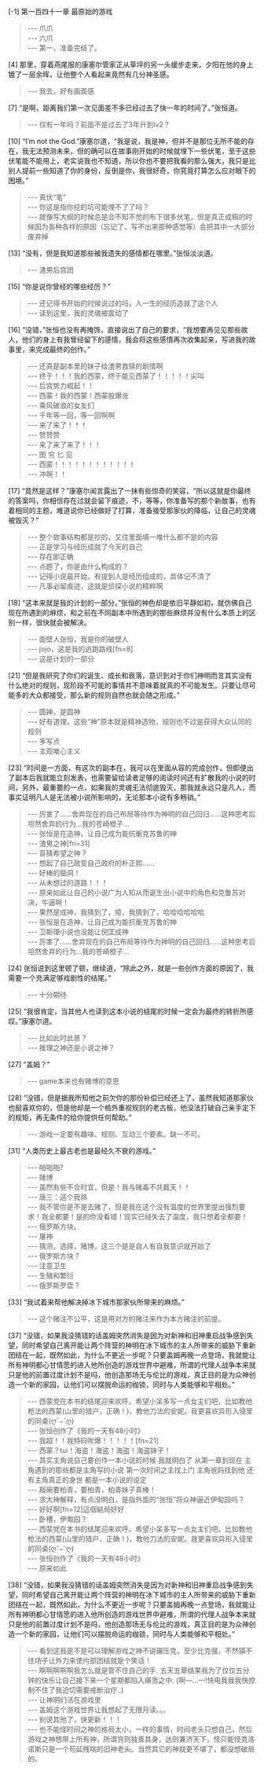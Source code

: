 
[-1] 第一百四十一章 最原始的游戏
>--- 爪爪<br>
>--- 六爪<br>
>--- 第一，准备完结了。<br>

[4] 那里，穿着燕尾服的康塞尔管家正从草坪的另一头缓步走来，夕阳在他的身上镀了一层余晖，让他整个人看起来竟然有几分神圣感。
>--- 我去，好有画面感<br>

[7] “是啊，距离我们第一次见面差不多已经过去了快一年的时间了。”张恒道。
>--- 仅有一年吗？前面不是过去了3年升到lv2？<br>

[10] “I’m not the God.”康塞尔道，“我是说，我是神，但并不是那位无所不能的存在，我无法预测未来，但的确可以在故事刚开始的时候就埋下一些伏笔，至于这些伏笔能不能用上，老实说我也不知道，所以你也不要把我看的那么强大，我只是比别人提前一些知道了你的身份，反倒是你，我很好奇，你究竟打算怎么应对眼下的困境。”
>--- 真伏“笔”<br>
>--- 你这是指你挖的坑可能埋不了了吗？<br>
>--- 就像写大纲的时候总是会不知不觉的布下很多伏笔，但是真正成稿的时候因为各种各样的原因（忘记了，写不出来那种感觉等）会把其中一大部分废弃掉<br>

[13] “没有，但是我知道那些被我遗失的感情都在哪里。”张恒淡淡道。
>--- 渣男后宫团<br>

[15] “你是说你曾经的哪些经历？”
>--- 还记得书开始的时候说过的吗，人一生的经历造就了这个人<br>
>--- 读到这里，我的灵魂被震动了<br>

[16] “没错，”张恒也没有再掩饰，直接说出了自己的要求，“我想要再见见那些故人，他们的身上有我曾经留下的感情，我会将这些感情再次收集起来，写进我的故事里，来完成最终的创作。”
>--- 还真是副本里的妹子给渣男救赎的剧情啊<br>
>--- 终于！！！我的西蒙，终于能见西蒙了！！！！！尖叫<br>
>--- 后宫势力崛起！！<br>
>--- 西蒙！我的西蒙！西蒙股爆涨<br>
>--- 乘风破浪的女友们<br>
>--- 千年等一回，等一回啊啊<br>
>--- 来了来了！！！<br>
>--- 赞赞赞<br>
>--- 来了来了来了！！！<br>
>--- 图 穷 匕 见<br>
>--- 西蒙！！！！！！！！！！！！<br>
>--- 冲啊！！<br>

[17] “竟然是这样？”康塞尔闻言露出了一抹有些惊奇的笑容，“所以这就是你最终的答案吗，你相信存在过就会留下痕迹，不，等等，你准备写的那个新故事，也有着相同的主题，难道说你已经做好了打算，准备接受那家伙的降临，让自己的灵魂被毁灭？”
>--- 整个故事结构都是抄的，又往里面填一堆什么都不是的内容<br>
>--- 正是学习与经历成就了今天的自己<br>
>--- 存在即正确<br>
>--- 点题了，你是由什么构成的？<br>
>--- 记得小说最开始，有提到人是经历组成的，具体记不清了<br>
>--- 凡事必留痕迹，这就是侦探小说的精粹啊<br>

[18] “这本来就是我的计划的一部分。”张恒的神色却是依旧平静如初，就仿佛自己现在所遇到的麻烦，和之前在不同副本中所遇到的那些麻烦并没有什么本质上的区别一样，很快就会被解决。
>--- 面壁人张恒，我是你的破壁人<br>
>--- jojo，这是我的逃跑路线[fn=8]<br>
>--- 这是计划的一部分<br>

[21] “但是我研究了你们的诞生、成长和衰落，意识到对于你们神明而言其实没有什么绝对的规则，现阶段不可能的事情并不意味着就真的不可能发生。只要让尽可能多的大众都接受，那么新的规则自然也就会随之形成。”
>--- 圆神，是圆神<br>
>--- 好有道理，这些“神”原本就是精神造物，规则也不过是获得大众认同的规则<br>
>--- 多写点<br>
>--- 主观唯心主义<br>

[23] “时间是一方面，有这次的副本在，我可以在里面从容的完成创作，但即便出了副本后我就能立刻发表，也需要留给读者足够的阅读时间还有扩散我的小说的时间，另外，最重要的一点，如果我的灵魂无法彻底毁灭，那我就永远只是凡人，而事实证明凡人是无法被小说所影响的，无论那本小说有多畅销。”
>--- 厉害了……舍弃现在的自己布局等待作为神明的自己回归……这种思考后坦然舍弃的行为…我的苍崎橙子…<br>
>--- 张恒是在造神，让自己成为能抗衡克苏鲁的神<br>
>--- 渣男之神[fn=31]<br>
>--- 盲猜希望之神？<br>
>--- 想起了自己政变自己政府的朴正熙……<br>
>--- 好棒的脑洞！<br>
>--- 从未想过的道路！！！<br>
>--- 原来如此让自己的小说广为人知从而诞生出小说中的角色和克鲁苏对决，牛逼啊！<br>
>--- 果然是成神，我猜到了，噫，我猜到了，哈哈哈哈哈哈<br>
>--- 张恒是在造神，让自己成为能抗衡克苏鲁的神<br>
>--- 卫斯理小说也没能让倪匡成神<br>
>--- 厉害了……舍弃现在的自己布局等待作为神明的自己回归……这种思考后坦然舍弃的行为…我的苍崎橙子…<br>

[24] 张恒说到这里顿了顿，继续道，“除此之外，就是一些创作方面的原因了，我需要一个充满足够戏剧性的结尾。”
>--- 十分期待<br>

[25] “我很肯定，当其他人也读到这本小说的结尾的时候一定会为最终的转折所感叹。”康塞尔道。
>--- 比如此时此景？<br>
>--- 推理之神还是小说之神？<br>

[27] “盖姆？”
>--- game本来也有赌博的意思<br>

[28] “没错，但是据我所知他之前欠你的那份补偿已经还上了，虽然我知道那家伙也挺喜欢你的，但是他却是一个格外重视规则的老古板，他没法打破自己亲手定下的规矩，再无条件的给你提供任何帮助。”
>--- 游戏一定要有趣味、规则、互动三个要素。缺一不可。<br>

[31] “人类历史上最古老也是最经久不衰的游戏。”
>--- 啪啪啪?<br>
>--- 赌博<br>
>--- 虽然有些不合时宜，但是！我与赌毒不共戴天！！<br>
>--- 唐三：这个我熟<br>
>--- 我不管你是不是去赌了，但是我在这个没有温度的世界里提出强烈要求！我全都要！是的你没看错！现实已经失去了温度，我只想着全都要！<br>
>--- 俄罗斯方块。<br>
>--- 屠神<br>
>--- 猜测，选择，赌博，这三个是是自人有自我意识就开始了<br>
>--- 俄罗斯方块？<br>
>--- 注意卫生<br>
>--- 生殖和繁衍<br>
>--- 俄罗斯罗盘？<br>

[33] “我试着来帮他解决掉冰下城市那家伙所带来的麻烦。”
>--- 这个赌注不公平，这是用对方的赌注来作为本方赌注的前提。<br>

[37] “没错，如果我没猜错的话盖姆突然消失是因为对新神和旧神重启战争感到失望，同时希望自己离开能让两个阵营的神明在冰下城市的主人所带来的威胁下重新团结在一起，既然如此，为什么不更近一步呢？只要盖姆再晚一点登场，我就能让所有神明都心甘情愿的进入他所创造的游戏世界中避难，所谓的代理人战争本来就只是他的前置过度计划不是吗，他创造那场无与伦比的游戏，真正目的是为众神创造一个新的家园，让他们可以摆脱命运的枷锁，同时与人类能够和平相处。”
>--- 西蒙党在本书的结尾迎来欢呼。希望小呆多写一点女主们吧，比如教他枪法的西蒙(山里的猎户，正确！)，教他刀法的安妮。我更喜欢异形入侵里的同桌(ღ˘⌣˘ღ)<br>
>--- 张恒创作了《我的一天有48小时》<br>
>--- 我超！！我特码吹爆！！！！！[fn=21]<br>
>--- 西蒙？tui！海盗！海盗！海盗！海盗妹子！<br>
>--- 其实主角说自己要创作一本小说的时候 我就明白了 从第一章到现在  主角遇到的那些都是主角写的小说   第一次时间之主找上门  主角爸妈找到他 还有主角真正的身世  都是一本小说的设定<br>
>--- 敲碗要柏青，要柏青，柏青妹子真棒！<br>
>--- 求大神解释，有点没明白，是指外面的“张恒”将众神逼近伊甸园吗？<br>
>--- 好好啊[fn=12]這個結局好好<br>
>--- 卧槽，伊匍园？<br>
>--- 西蒙党在本书的结尾迎来欢呼。希望小呆多写一点女主们吧，比如教他枪法的西蒙(山里的猎户，正确！)，教他刀法的安妮。我更喜欢异形入侵里的同桌(ღ˘⌣˘ღ)<br>
>--- 张恒创作了《我的一天有48小时》<br>
>--- 原来如此<br>

[38] “没错，如果我没猜错的话盖姆突然消失是因为对新神和旧神重启战争感到失望，同时希望自己离开能让两个阵营的神明在冰下城市的主人所带来的威胁下重新团结在一起，既然如此，为什么不更近一步呢？只要盖姆再晚一点登场，我就能让所有神明都心甘情愿的进入他所创造的游戏世界中避难，所谓的代理人战争本来就只是他的前置过度计划不是吗，他创造那场无与伦比的游戏，真正目的是为众神创造一个新的家园，让他们可以摆脱命运的枷锁，同时与人类能够和平相处。”
>--- 看到这我是不是可以理解游戏之神不说碾压克，至少比克强，不然镇不住场子让外力来使内部团结就是个笑话！<br>
>--- 啊啊啊啊啊我怎么就是管不住自己的手.
五天五章结果我为了仅仅五分钟的快乐让自己接下来一个星期都陷入痛苦之中.
(啊—...—!快电我我我快控制不住了我迫切需要戒断治疗..)<br>
>--- 让神明们活在游戏里<br>
>--- 盖姆这个游戏世界让我想起了无限月读。。。<br>
>--- 别说其他了，快更新！！！<br>
>--- 也不能怪时间之神的格局太小，一样的事情，时间老头只想自己，然后游戏之神想带上所有神，所谓穷则独善其身，达则兼济天下，怪只能怪克洛诺斯只是一个苟延残喘的旧神老头。当然其它的神就更不堪了，都没想破局的。<br>
